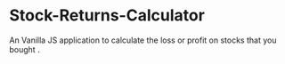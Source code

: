 # Stock-Returns-Calculator
An Vanilla JS application to calculate the loss or profit on stocks that you bought .
